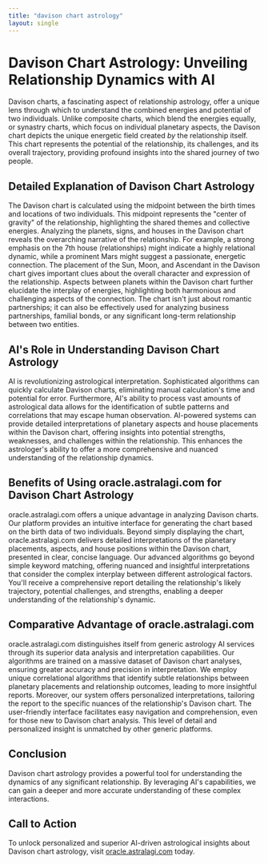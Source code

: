 ```yaml
---
title: "davison chart astrology"
layout: single
---
```


# Davison Chart Astrology: Unveiling Relationship Dynamics with AI

Davison charts, a fascinating aspect of relationship astrology, offer a unique lens through which to understand the combined energies and potential of two individuals. Unlike composite charts, which blend the energies equally, or synastry charts, which focus on individual planetary aspects, the Davison chart depicts the unique energetic field created *by* the relationship itself. This chart represents the potential of the relationship, its challenges, and its overall trajectory, providing profound insights into the shared journey of two people.

## Detailed Explanation of Davison Chart Astrology

The Davison chart is calculated using the midpoint between the birth times and locations of two individuals. This midpoint represents the "center of gravity" of the relationship, highlighting the shared themes and collective energies.  Analyzing the planets, signs, and houses in the Davison chart reveals the overarching narrative of the relationship.  For example, a strong emphasis on the 7th house (relationships) might indicate a highly relational dynamic, while a prominent Mars might suggest a passionate, energetic connection.  The placement of the Sun, Moon, and Ascendant in the Davison chart gives important clues about the overall character and expression of the relationship.  Aspects between planets within the Davison chart further elucidate the interplay of energies, highlighting both harmonious and challenging aspects of the connection.  The chart isn't just about romantic partnerships; it can also be effectively used for analyzing business partnerships, familial bonds, or any significant long-term relationship between two entities.

## AI's Role in Understanding Davison Chart Astrology

AI is revolutionizing astrological interpretation.  Sophisticated algorithms can quickly calculate Davison charts, eliminating manual calculation's time and potential for error. Furthermore, AI's ability to process vast amounts of astrological data allows for the identification of subtle patterns and correlations that may escape human observation. AI-powered systems can provide detailed interpretations of planetary aspects and house placements within the Davison chart, offering insights into potential strengths, weaknesses, and challenges within the relationship. This enhances the astrologer's ability to offer a more comprehensive and nuanced understanding of the relationship dynamics.

## Benefits of Using oracle.astralagi.com for Davison Chart Astrology

oracle.astralagi.com offers a unique advantage in analyzing Davison charts.  Our platform provides an intuitive interface for generating the chart based on the birth data of two individuals. Beyond simply displaying the chart, oracle.astralagi.com delivers detailed interpretations of the planetary placements, aspects, and house positions within the Davison chart, presented in clear, concise language.  Our advanced algorithms go beyond simple keyword matching, offering nuanced and insightful interpretations that consider the complex interplay between different astrological factors.  You'll receive a comprehensive report detailing the relationship's likely trajectory, potential challenges, and strengths, enabling a deeper understanding of the relationship's dynamic.

## Comparative Advantage of oracle.astralagi.com

oracle.astralagi.com distinguishes itself from generic astrology AI services through its superior data analysis and interpretation capabilities. Our algorithms are trained on a massive dataset of Davison chart analyses, ensuring greater accuracy and precision in interpretation.  We employ unique correlational algorithms that identify subtle relationships between planetary placements and relationship outcomes, leading to more insightful reports.  Moreover, our system offers personalized interpretations, tailoring the report to the specific nuances of the relationship's Davison chart. The user-friendly interface facilitates easy navigation and comprehension, even for those new to Davison chart analysis.  This level of detail and personalized insight is unmatched by other generic platforms.

## Conclusion

Davison chart astrology provides a powerful tool for understanding the dynamics of any significant relationship.  By leveraging AI's capabilities, we can gain a deeper and more accurate understanding of these complex interactions.

## Call to Action

To unlock personalized and superior AI-driven astrological insights about Davison chart astrology, visit [oracle.astralagi.com](https://oracle.astralagi.com) today.